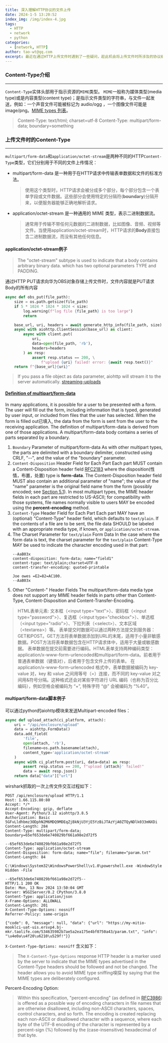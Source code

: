 ```yaml
---
title: 深入理解HTTP协议的文件上传
date: 2024-1-5 13:20:52
index_img: /img/index-4.jpg
tags:
  - HTTP
  - network
  - python
categories:
  - [network, HTTP]
author: tao-wt@qq.com
excerpt: 最近在通过HTTP上传文件时遇到了一些疑问，趁此机会将上传文件时所涉及的协议细节进行一次总结和提炼
---
```

### Content-Type介绍
---
`Content-Type`实体头部用于指示资源的`MIME`类型。
`MIME`一般称为媒体类型(media type)或是内容类型(content type)；是指示文件类型的字符串，与文件一起发送，例如：一个声音文件可能被标记为 audio/ogg ，一个图像文件可能是 image/png。[MIME types 列表](https://www.iana.org/assignments/media-types/media-types.xhtml "Media Types")。
> Content-Type: text/html; charset=utf-8
> Content-Type: multipart/form-data; boundary=something

### 上传文件时的Content-Type
---
`multipart/form-data`和`application/octet-stream`是两种不同的HTTP`Content-Type`类型，它们分别用于不同的文件上传情况：
- multipart/form-data 是一种用于在HTTP请求中传输表单数据和文件的标准方法。
    > 使用这个类型时，HTTP请求会被分成多个部分，每个部分包含一个表单字段或文件数据。这些部分会使用特定的分隔符(**boundary**)分隔开来，以便服务器能够正确地解析请求。
- application/octet-stream 是一种通用的 MIME 类型，表示二进制数据流。
    > 通常用于传输不带任何元数据的二进制数据，比如图像、音频、视频等文件。当使用application/octet-stream时，HTTP请求的**Body**直接包含二进制数据流，而没有其他任何信息。

#### application/octet-stream例子
> The "octet-stream" subtype is used to indicate that a body contains arbitrary binary data. which has two optional parameters TYPE and PADDING.

通过HTTP PUT请求向华为OBS对象存储上传文件时，文件内容就是PUT请求Body的所有内容
```python
async def obs_put(file_path):
    size = os.path.getsize(file_path)
    if 5 * 1024 * 1024 * 1024 < size:
        log.warning(f"log file {file_path} is too large")
        return

    base_url, uri, headers = await generate_http_info(file_path, size)
    async with aiohttp.ClientSession(base_url) as client:
        async with client.put(
            uri,
            data=open(file_path, 'rb'),
            headers=headers
        ) as resp:
            assert resp.status == 200, \
                f"upload {uri} failed! error: {await resp.text()}"
    return f"{base_url}{uri}"
```

> If you pass a file object as data parameter, aiohttp will stream it to the server automatically. [streaming-uploads](https://docs.aiohttp.org/en/stable/client_quickstart.html#streaming-uploads)

#### [Definition of multipart/form-data](https://www.rfc-editor.org/rfc/rfc7578.html "RFC7578")
In many applications, it is possible for a user to be presented with a form.  The user will fill out the form, including information that is typed, generated by user input, or included from files that the user has selected.  When the form is filled out已填入, the data from the form is sent from the user to the receiving application. The definition of multipart/form-data is derived from one of those applications.
A multipart/form-data body contains a series of parts separated by a boundary.
1. `Boundary` Parameter of multipart/form-data
    As with other multipart types, the parts are delimited with a boundary delimiter, constructed using CRLF, "--", and the value of the "boundary" parameter.
2. `Content-Disposition` Header Field for Each Part
    Each part MUST contain a Content-Disposition header field [RFC2183](https://www.rfc-editor.org/rfc/rfc2183) where the disposition(性情，布置，处置) type is **form-data**. The Content-Disposition header field MUST also contain an additional parameter of "name"; the value of the "name" parameter is the original field name from the form (possibly encoded; see [Section 5.1](https://www.rfc-editor.org/rfc/rfc7578.html#section-5.1)).
    In most multipart types, the MIME header fields in each part are restricted to US-ASCII; for compatibility with those systems, file names normally visible to users MAY be encoded using the **percent-encoding** method.
3. `Content-Type` Header Field for Each Part
    Each part MAY have an (optional) "Content-Type" header field, which defaults to `text/plain`.  If the contents of a file are to be sent, the file data SHOULD be labeled with an appropriate media type, if known, or `application/octet-stream`.
4. The Charset Parameter for `text/plain` Form Data
    In the case where the form data is text, the charset parameter for the `text/plain` Content-Type MAY be used to indicate the character encoding used in that part:
    ```
    --AaB03x
    content-disposition: form-data; name="field1"
    content-type: text/plain;charset=UTF-8
    content-transfer-encoding: quoted-printable

    Joe owes =E2=82=AC100.
    --AaB03x
    ```
5. Other "Content-" Header Fields
    The multipart/form-data media type does not support any MIME header fields in parts other than Content-Type, Content-Disposition and  Content-Transfer-Encoding.

> HTML表单元素: 文本框（&lt;input type="text"&gt;）、密码框（&lt;input type="password"&gt;）、复选框（&lt;input type="checkbox"&gt;）、单选框（&lt;input type="radio"&gt;）、下拉列表（&lt;select&gt;）、文本区域（&lt;textarea&gt;）等。
> 表单提交时数据可以通过两种方法提交到服务器：GET和POST。GET方法将表单数据添加到URL的末尾，适用于小量非敏感数据。POST方法将表单数据包含在HTTP请求体中，适用于大量或敏感数据。
> 表单数据在提交前需要进行编码。HTML表单支持两种编码类型：application/x-www-form-urlencoded和multipart/form-data。前者用于普通表单数据（键值对），后者用于包含文件上传的表单。
> 在 application/x-www-form-urlencoded 格式中，表单数据被编码为 key-value 对，key 和 value 之间用等号（=）连接，而不同的 key-value 对之间用&符号分隔。这种格式还会对某些字符进行 URL 编码（也称为百分比编码），例如空格会被编码为 “+”, 特殊字符 “@” 会被编码为 “%40”。

#### multipart/form-data脚本例子
可以通过python的aiohttp模块来发送Multipart-encoded files：
```python
async def upload_attach(ci_platform, attach):
    uri = "/api/enclosure/upload"
    data = aiohttp.FormData()
    data.add_field(
        'file',
        open(attach, 'rb'),
        filename=os.path.basename(attach),
        content_type='application/octet-stream'
    )
    async with ci_platform.post(uri, data=data) as resp:
        assert resp.status == 200, f"upload {attach}' failed!"
        data = await resp.json()
    return data["data"]["url"]
```

wirshark抓取的一次上传文件交互过程如下：
```
POST /api/enclosure/upload HTTP/1.1
Host: 1.66.115.80:80
Accept: */*
Accept-Encoding: gzip, deflate
User-Agent: Python/3.12 aiohttp/3.8.5
Authorization: Basic 5GFvLldhbmz3ODphN2M6MDQ9MDEqZjBkNjU3YjE5YzBiJTAzYjA0ZTQyNDlk033mNXDi
Content-Length: 284
Content-Type: multipart/form-data; boundary=65ef653de6e740829bf661a98e2d72f5

--65ef653de6e740829bf661a98e2d72f5
Content-Type: application/octet-stream
Content-Disposition: form-data; name="file"; filename="param.txt"
Content-Length: 84

C:\Windows\System32\WindowsPowerShell\v1.0\powershell.exe -WindowStyle Hidden -File

--65ef653de6e740829bf661a98e2d72f5--
HTTP/1.1 200 OK
Date: Mon, 13 Nov 2024 13:50:04 GMT
Server: WSGIServer/0.2 CPython/3.8.0
Content-Type: application/json
X-Frame-Options: ALLOWALL
Content-Length: 201
X-Content-Type-Options: nosniff
Referrer-Policy: same-origin

{"code": 0, "message": null, "data": {"url": "https://my-mitio-mooklci-uat-uis.ersvp4.bj-mkr.taolife.com/534635982b7ae5a2ea175e4bf0750a43/param.txt", "info": "\u4e0a\u4f20\u6210\u529f!"}}
```
`X-Content-Type-Options: nosniff` 含义如下：
> The `X-Content-Type-Options` response HTTP header is a marker used by the server to indicate that the MIME types advertised in the Content-Type headers should be followed and not be changed. The header allows you to avoid MIME type sniffing嗅探 by saying that the MIME types are deliberately configured.

Percent-Encoding Option:
> Within this specification, "percent-encoding" (as defined in [RFC3986](https://www.rfc-editor.org/rfc/rfc3986)) is offered as a possible way of encoding characters in file names that are otherwise disallowed, including non-ASCII characters, spaces, control characters, and so forth.  The encoding is created replacing each non-ASCII or disallowed character with a sequence, where each byte of the UTF-8 encoding of the character is represented by a percent-sign (%) followed by the (case-insensitive) hexadecimal of that byte.
